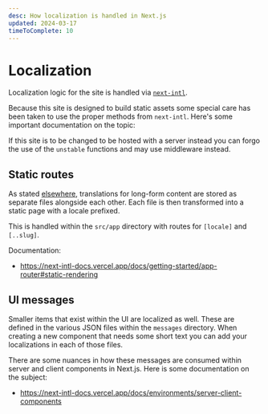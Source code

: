 ```yaml
---
desc: How localization is handled in Next.js
updated: 2024-03-17
timeToComplete: 10
---
```


# Localization

Localization logic for the site is handled via [`next-intl`](https://next-intl-docs.vercel.app/).

Because this site is designed to build static assets some special care has been taken to use the proper methods from `next-intl`. Here's some important documentation on the topic:

If this site is to be changed to be hosted with a server instead you can forgo the use of the `unstable` functions and may use middleware instead.

## Static routes

As stated [elsewhere](/docs/content-sourcing#localization), translations for long-form content are stored as separate files alongside each other. Each file is then transformed into a static page with a locale prefixed.

This is handled within the `src/app` directory with routes for `[locale]` and `[..slug]`.

Documentation:

- https://next-intl-docs.vercel.app/docs/getting-started/app-router#static-rendering

## UI messages

Smaller items that exist within the UI are localized as well. These are defined in the various JSON files within the `messages` directory. When creating a new component that needs some short text you can add your localizations in each of those files.

There are some nuances in how these messages are consumed within server and client components in Next.js. Here is some documentation on the subject:

- https://next-intl-docs.vercel.app/docs/environments/server-client-components
